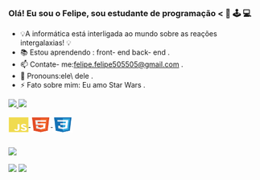 ### Olá! Eu sou o Felipe, sou estudante de programação < 🚀 🕹️ 💻 

- 💡A informática está interligada ao mundo sobre as reações intergalaxias! 💡
- 📚 Estou aprendendo : front- end back- end .
- 📫 Contate- me:felipe.felipe505505@gmail.com .
- 🤖 Pronouns:ele\ dele .
- ⚡ Fato sobre mim: Eu amo Star Wars .

<div>
  <a href="https://github.com/FelipeGael">
  <img height="180em" src="https://github-readme-stats.vercel.app/api?username=felipeferr&show_icons=true&theme=dark&include_all_commits=true&count_private=true"/>
  <img height="180em" src="https://github-readme-stats.vercel.app/api/top-langs/?username=felipeferr&layout=compact&langs_count=7&theme=dracula"/>
    
</div>
  
  <div style="display: inline_block"><br>
  <img align="center" alt="Rafa-Js" height="30" width="40" src="https://raw.githubusercontent.com/devicons/devicon/master/icons/javascript/javascript-plain.svg">
  <img align="center" alt="Rafa-HTML" height="30" width="40" src="https://raw.githubusercontent.com/devicons/devicon/master/icons/html5/html5-original.svg">
  <img align="center" alt="Rafa-CSS" height="30" width="40" src="https://raw.githubusercontent.com/devicons/devicon/master/icons/css3/css3-original.svg"> 
</div>
  
  ##
 <div> 
  <a href="https://instagram.com/ei_poeta" target="_blank"><img src="https://img.shields.io/badge/-Instagram-%23E4405F?style=for-the-badge&logo=instagram&logoColor=white" target="_blank"></a>
   
  <a href = "mailto:felipe.felipe505505@gmail.com"><img src="https://img.shields.io/badge/-Gmail-%23333?style=for-the-badge&logo=gmail&logoColor=white" target="_blank"></a>
  <a href="https://www.linkedin.com/in/felipeferreira-45875016a" target="_blank"><img src="https://img.shields.io/badge/-LinkedIn-%230077B5?style=for-the-badge&logo=linkedin&logoColor=white" target="_blank"></a> 
